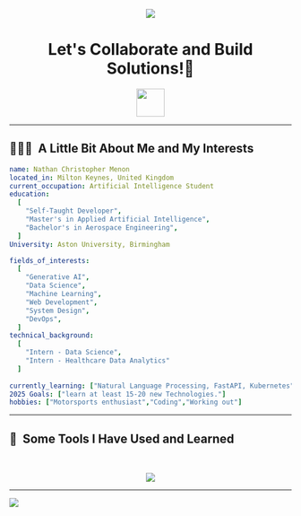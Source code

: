 <p align="center">
  <img src="https://capsule-render.vercel.app/api?type=waving&color=gradient&text=Hello!&height=100&section=header"/>
</p>

<h1 align="center">
  Let's Collaborate and Build Solutions!💬
</h1>

<p align="center">
<a href="https://www.linkedin.com/in/nathanmenon14/">
  <img height="50" src="https://user-images.githubusercontent.com/46517096/166973395-19676cd8-f8ec-4abf-83ff-da8243505b82.png"/>
</a>
</p>

---

<h2> 👨🏻‍💻 &nbsp;A Little Bit About Me and My Interests</h2>

```yaml
name: Nathan Christopher Menon
located_in: Milton Keynes, United Kingdom
current_occupation: Artificial Intelligence Student
education:
  [
    "Self-Taught Developer",
    "Master's in Applied Artificial Intelligence",
    "Bachelor's in Aerospace Engineering",
  ]
University: Aston University, Birmingham

fields_of_interests:
  [
    "Generative AI",
    "Data Science",
    "Machine Learning",
    "Web Development",
    "System Design",
    "DevOps",
  ]
technical_background:
  [
    "Intern - Data Science",
    "Intern - Healthcare Data Analytics"
  ]
  
currently_learning: ["Natural Language Processing, FastAPI, Kubernetes"]
2025 Goals: ["learn at least 15-20 new Technologies."]
hobbies: ["Motorsports enthusiast","Coding","Working out"]
```
  
---  
  
<h2>🚀 &nbsp;Some Tools I Have Used and Learned</h2>

<br>

<p align="center">
  <!-- Core Tools -->
  <img src="https://skillicons.dev/icons?i=python,flask,postgres,html,css,git,docker,kubernetes,aws,gcp,github,heroku,anaconda,vercel" />
</p>

<!-- Optionally add this if you want separation or a heading -->
<hr>

  <img src="https://capsule-render.vercel.app/api?type=waving&color=gradient&height=100&section=footer"/>
</p>

